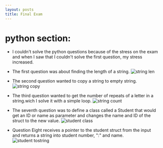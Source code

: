 ```yaml
---
layout: posts
title: Final Exam
---
```


# python section:

- I couldn't solve the python questions because of the stress on the exam and when I saw that I couldn't solve the first question, my stress increased.

- The first question was about finding the length of a string.
![string len](https://azadehdarabi.github.io/assets/images/stringlen.PNG)

- The second question wanted to copy a string to empty string.
![string copy](https://azadehdarabi.github.io/assets/images/strcpy.PNG)

- The third question wanted to get the number of repeats of a letter in a string.wich I solve it with a simple loop.
![string count](https://azadehdarabi.github.io/assets/images/strcount.PNG)

- The seventh question was to define a class called a Student that would get an ID or name as parameter and changes the name and ID of the struct to the new value.
![student class](https://azadehdarabi.github.io/assets/images/structpy.PNG)

- Question Eight receives a pointer to the student struct from the input and returns a string into student number, ":" and name.
![student tostring](https://azadehdarabi.github.io/assets/images/studenttost.PNG)
